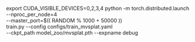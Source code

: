 export CUDA_VISIBLE_DEVICES=0,2,3,4
python -m torch.distributed.launch --nproc_per_node=4 \
       --master_port=$(( RANDOM % 1000 + 50000 )) \
       train.py --config configs/train_mvsplat.yaml \
       --ckpt_path model_zoo/mvsplat.pth --expname debug